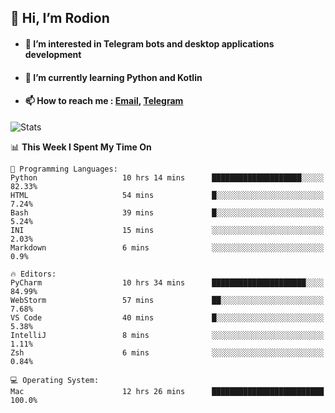 ## 👋 Hi, I’m Rodion
- #### 👀 I’m interested in Telegram bots and desktop applications development
- #### 🌱 I’m currently learning Python and Kotlin
- #### 📫 How to reach me : [Email](mailto:me@lavn.ml), [Telegram](https://t.me/fast_geek)

![Stats](https://github-readme-stats.vercel.app/api?username=fast-geek&show_icons=true&theme=react&hide=issues&count_private=true&layout=compact)


<!--START_SECTION:waka-->
📊 **This Week I Spent My Time On** 

```text
💬 Programming Languages: 
Python                   10 hrs 14 mins      ████████████████████░░░░░   82.33% 
HTML                     54 mins             █░░░░░░░░░░░░░░░░░░░░░░░░   7.24% 
Bash                     39 mins             █░░░░░░░░░░░░░░░░░░░░░░░░   5.24% 
INI                      15 mins             ░░░░░░░░░░░░░░░░░░░░░░░░░   2.03% 
Markdown                 6 mins              ░░░░░░░░░░░░░░░░░░░░░░░░░   0.9%

🔥 Editors: 
PyCharm                  10 hrs 34 mins      █████████████████████░░░░   84.99% 
WebStorm                 57 mins             ██░░░░░░░░░░░░░░░░░░░░░░░   7.68% 
VS Code                  40 mins             █░░░░░░░░░░░░░░░░░░░░░░░░   5.38% 
IntelliJ                 8 mins              ░░░░░░░░░░░░░░░░░░░░░░░░░   1.11% 
Zsh                      6 mins              ░░░░░░░░░░░░░░░░░░░░░░░░░   0.84%

💻 Operating System: 
Mac                      12 hrs 26 mins      █████████████████████████   100.0%

```


<!--END_SECTION:waka-->
